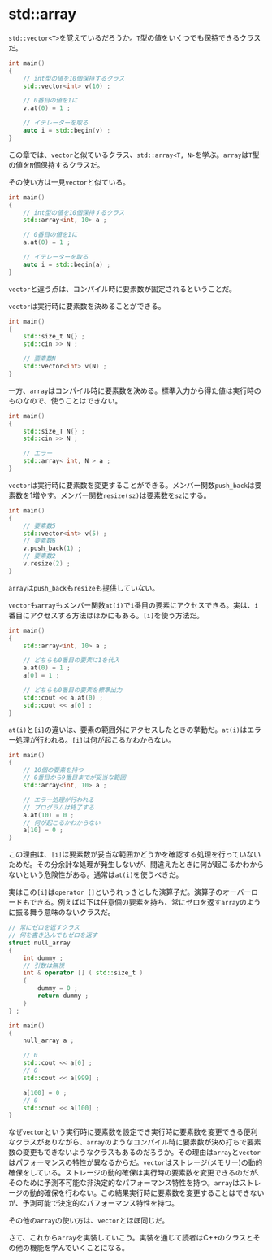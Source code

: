 # std::array

`std::vector<T>`を覚えているだろうか。`T`型の値をいくつでも保持できるクラスだ。

~~~cpp
int main()
{
    // int型の値を10個保持するクラス
    std::vector<int> v(10) ;

    // 0番目の値を1に
    v.at(0) = 1 ;

    // イテレーターを取る
    auto i = std::begin(v) ;
}
~~~

この章では、`vector`と似ているクラス、`std::array<T, N>`を学ぶ。`array`は`T`型の値を`N`個保持するクラスだ。

その使い方は一見`vector`と似ている。

~~~cpp
int main()
{
    // int型の値を10個保持するクラス
    std::array<int, 10> a ;

    // 0番目の値を1に
    a.at(0) = 1 ;

    // イテレーターを取る
    auto i = std::begin(a) ;
}
~~~

`vector`と違う点は、コンパイル時に要素数が固定されるということだ。

`vector`は実行時に要素数を決めることができる。

~~~cpp
int main()
{
    std::size_t N{} ;
    std::cin >> N ;

    // 要素数N
    std::vector<int> v(N) ;
}
~~~

一方、`array`はコンパイル時に要素数を決める。標準入力から得た値は実行時のものなので、使うことはできない。

~~~cpp
int main()
{
    std::size_T N{} ;
    std::cin >> N ;

    // エラー
    std::array< int, N > a ;
}
~~~

`vector`は実行時に要素数を変更することができる。メンバー関数`push_back`は要素数を1増やす。メンバー関数`resize(sz)`は要素数を`sz`にする。

~~~cpp
int main()
{
    // 要素数5
    std::vector<int> v(5) ;
    // 要素数6
    v.push_back(1) ;
    // 要素数2
    v.resize(2) ;
}
~~~

`array`は`push_back`も`resize`も提供していない。

`vector`も`array`もメンバー関数`at(i)`で`i`番目の要素にアクセスできる。実は、`i`番目にアクセスする方法はほかにもある。`[i]`を使う方法だ。

~~~cpp
int main()
{
    std::array<int, 10> a ;

    // どちらも0番目の要素に1を代入
    a.at(0) = 1 ;
    a[0] = 1 ;

    // どちらも0番目の要素を標準出力
    std::cout << a.at(0) ;
    std::cout << a[0] ;
}
~~~

`at(i)`と`[i]`の違いは、要素の範囲外にアクセスしたときの挙動だ。`at(i)`はエラー処理が行われる。`[i]`は何が起こるかわからない。

~~~cpp
int main()
{
    // 10個の要素を持つ
    // 0番目から9番目までが妥当な範囲
    std::array<int, 10> a ;

    // エラー処理が行われる
    // プログラムは終了する
    a.at(10) = 0 ;
    // 何が起こるかわからない
    a[10] = 0 ;
}
~~~

この理由は、`[i]`は要素数が妥当な範囲かどうかを確認する処理を行っていないためだ。その分余計な処理が発生しないが、間違えたときに何が起こるかわからないという危険性がある。通常は`at(i)`を使うべきだ。

実はこの`[i]`は`operator []`というれっきとした演算子だ。演算子のオーバーロードもできる。例えば以下は任意個の要素を持ち、常にゼロを返す`array`のように振る舞う意味のないクラスだ。

~~~cpp
// 常にゼロを返すクラス
// 何を書き込んでもゼロを返す
struct null_array
{
    int dummy ;
    // 引数は無視
    int & operator [] ( std::size_t )
    {
        dummy = 0 ;
        return dummy ;
    }
} ;

int main()
{
    null_array a ;

    // 0
    std::cout << a[0] ;
    // 0
    std::cout << a[999] ;

    a[100] = 0 ;
    // 0
    std::cout << a[100] ;
}
~~~

なぜ`vector`という実行時に要素数を設定でき実行時に要素数を変更できる便利なクラスがありながら、`array`のようなコンパイル時に要素数が決め打ちで要素数の変更もできないようなクラスもあるのだろうか。その理由は`array`と`vector`はパフォーマンスの特性が異なるからだ。`vector`はストレージ(メモリー)の動的確保をしている。ストレージの動的確保は実行時の要素数を変更できるのだが、そのために予測不可能な非決定的なパフォーマンス特性を持つ。`array`はストレージの動的確保を行わない。この結果実行時に要素数を変更することはできないが、予測可能で決定的なパフォーマンス特性を持つ。

その他の`array`の使い方は、`vector`とほぼ同じだ。

さて、これから`array`を実装していこう。実装を通じて読者はC++のクラスとその他の機能を学んでいくことになる。
